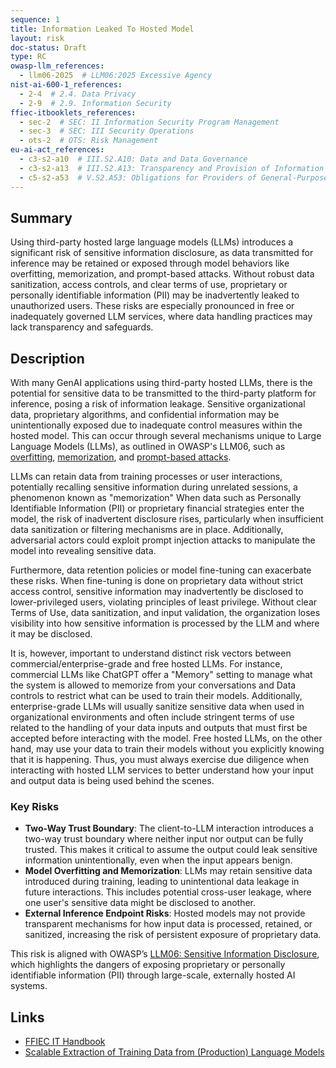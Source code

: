 ```yaml
---
sequence: 1
title: Information Leaked To Hosted Model
layout: risk
doc-status: Draft
type: RC
owasp-llm_references:
  - llm06-2025  # LLM06:2025 Excessive Agency
nist-ai-600-1_references:
  - 2-4  # 2.4. Data Privacy
  - 2-9  # 2.9. Information Security
ffiec-itbooklets_references:
  - sec-2  # SEC: II Information Security Program Management
  - sec-3  # SEC: III Security Operations
  - ots-2  # OTS: Risk Management
eu-ai-act_references:
  - c3-s2-a10  # III.S2.A10: Data and Data Governance
  - c3-s2-a13  # III.S2.A13: Transparency and Provision of Information to Deployers
  - c5-s2-a53  # V.S2.A53: Obligations for Providers of General-Purpose AI Models
---
```

## Summary

Using third-party hosted large language models (LLMs) introduces a significant risk of sensitive information disclosure, as data transmitted for inference may be retained or exposed through model behaviors like overfitting, memorization, and prompt-based attacks. Without robust data sanitization, access controls, and clear terms of use, proprietary or personally identifiable information (PII) may be inadvertently leaked to unauthorized users. These risks are especially pronounced in free or inadequately governed LLM services, where data handling practices may lack transparency and safeguards.

## Description

With many GenAI applications using third-party hosted LLMs, there is the potential for sensitive data to be transmitted to the third-party platform for inference, posing a risk of information leakage. Sensitive organizational data, proprietary algorithms, and confidential information may be unintentionally exposed due to inadequate control measures within the hosted model. This can occur through several mechanisms unique to Large Language Models (LLMs), as outlined in OWASP's LLM06, such as [overfitting](https://aws.amazon.com/what-is/overfitting/), [memorization](https://arxiv.org/pdf/2310.18362), and [prompt-based attacks](https://owasp.org/www-project-llm-prompt-hacking/).

LLMs can retain data from training processes or user interactions, potentially recalling sensitive information during unrelated sessions, a phenomenon known as "memorization" When data such as Personally Identifiable Information (PII) or proprietary financial strategies enter the model, the risk of inadvertent disclosure rises, particularly when insufficient data sanitization or filtering mechanisms are in place. Additionally, adversarial actors could exploit prompt injection attacks to manipulate the model into revealing sensitive data. 

Furthermore, data retention policies or model fine-tuning can exacerbate these risks. When fine-tuning is done on proprietary data without strict access control, sensitive information may inadvertently be disclosed to lower-privileged users, violating principles of least privilege. Without clear Terms of Use, data sanitization, and input validation, the organization loses visibility into how sensitive information is processed by the LLM and where it may be disclosed.

It is, however, important to understand distinct risk vectors between commercial/enterprise-grade and free hosted LLMs. For instance, commercial LLMs like ChatGPT offer a "Memory" setting to manage what the system is allowed to memorize from your conversations and Data controls to restrict what can be used to train their models. Additionally, enterprise-grade LLMs will usually sanitize sensitive data when used in organizational environments and often include stringent terms of use related to the handling of your data inputs and outputs that must first be accepted before interacting with the model. Free hosted LLMs, on the other hand, may use your data to train their models without you explicitly knowing that it is happening. Thus, you must always exercise due diligence when interacting with hosted LLM services to better understand how your input and output data is being used behind the scenes.


### Key Risks 

- **Two-Way Trust Boundary**: The client-to-LLM interaction introduces a two-way trust boundary where neither input nor output can be fully trusted. This makes it critical to assume the output could leak sensitive information unintentionally, even when the input appears benign.
- **Model Overfitting and Memorization**: LLMs may retain sensitive data introduced during training, leading to unintentional data leakage in future interactions. This includes potential cross-user leakage, where one user's sensitive data might be disclosed to another.
- **External Inference Endpoint Risks**: Hosted models may not provide transparent mechanisms for how input data is processed, retained, or sanitized, increasing the risk of persistent exposure of proprietary data.

This risk is aligned with OWASP’s [LLM06: Sensitive Information Disclosure](https://genai.owasp.org/llmrisk/llm06-sensitive-information-disclosure/), which highlights the dangers of exposing proprietary or personally identifiable information (PII) through large-scale, externally hosted AI systems.

## Links

- [FFIEC IT Handbook](https://ithandbook.ffiec.gov/)
- [Scalable Extraction of Training Data from (Production) Language Models](https://arxiv.org/abs/2311.17035)
